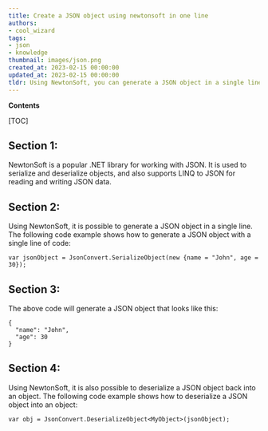 ```yaml
---
title: Create a JSON object using newtonsoft in one line
authors:
- cool_wizard
tags:
- json
- knowledge
thumbnail: images/json.png
created_at: 2023-02-15 00:00:00
updated_at: 2023-02-15 00:00:00
tldr: Using NewtonSoft, you can generate a JSON object in a single line by using the JsonConvert.SerializeObject() method.
---
```


**Contents**

[TOC]

## Section 1:

NewtonSoft is a popular .NET library for working with JSON. It is used to serialize and deserialize objects, and also supports LINQ to JSON for reading and writing JSON data.

## Section 2:

Using NewtonSoft, it is possible to generate a JSON object in a single line. The following code example shows how to generate a JSON object with a single line of code:

```
var jsonObject = JsonConvert.SerializeObject(new {name = "John", age = 30});
```

## Section 3:

The above code will generate a JSON object that looks like this:

```
{
  "name": "John",
  "age": 30
}
```

## Section 4:

Using NewtonSoft, it is also possible to deserialize a JSON object back into an object. The following code example shows how to deserialize a JSON object into an object:

```
var obj = JsonConvert.DeserializeObject<MyObject>(jsonObject);
```
